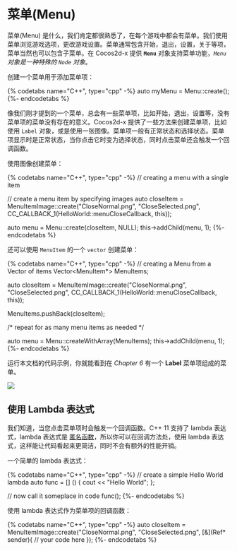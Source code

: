 # 菜单(Menu)

菜单(Menu) 是什么，我们肯定都很熟悉了，在每个游戏中都会有菜单。我们使用菜单浏览游戏选项，更改游戏设置。菜单通常包含开始，退出，设置，关于等项，菜单当然也可以包含子菜单。在 Cocos2d-x 提供 __`Menu`__ 对象支持菜单功能，_`Menu` 对象是一种特殊的 `Node` 对象_。

创建一个菜单用于添加菜单项：

{% codetabs name="C++", type="cpp" -%}
auto myMenu = Menu::create();
{%- endcodetabs %}

像我们刚才提到的一个菜单，总会有一些菜单项，比如开始，退出，设置等，没有菜单项的菜单没有存在的意义。Cocos2d-x 提供了一些方法来创建菜单项，比如使用 `Label` 对象，或是使用一张图像。菜单项一般有正常状态和选择状态。菜单项显示时是正常状态，当你点击它时变为选择状态，同时点击菜单还会触发一个回调函数。

使用图像创建菜单：

{% codetabs name="C++", type="cpp" -%}
// creating a menu with a single item

// create a menu item by specifying images
auto closeItem = MenuItemImage::create("CloseNormal.png", "CloseSelected.png",
CC_CALLBACK_1(HelloWorld::menuCloseCallback, this));

auto menu = Menu::create(closeItem, NULL);
this->addChild(menu, 1);
{%- endcodetabs %}

还可以使用 `MenuItem` 的一个 `vector` 创建菜单：

{% codetabs name="C++", type="cpp" -%}
// creating a Menu from a Vector of items
Vector<MenuItem*> MenuItems;

auto closeItem = MenuItemImage::create("CloseNormal.png", "CloseSelected.png",
CC_CALLBACK_1(HelloWorld::menuCloseCallback, this));

MenuItems.pushBack(closeItem);

/* repeat for as many menu items as needed */

auto menu = Menu::createWithArray(MenuItems);
this->addChild(menu, 1);
{%- endcodetabs %}

运行本文档的代码示例，你就能看到在 _Chapter 6_ 有一个 __Label__ 菜单项组成的菜单。

![](../../en/ui_components/ui_components-img/menu.png "")

## 使用 Lambda 表达式

我们知道，当您点击菜单项时会触发一个回调函数。C++ 11 支持了 lambda 表达式，lambda 表达式是 [匿名函数](https://en.wikipedia.org/wiki/Anonymous_function#C.2B.2B_.28since_C.2B.2B11.29)，所以你可以在回调方法处，使用 lambda 表达式，这样能让代码看起来更简洁，同时不会有额外的性能开销。

一个简单的 lambda 表达式：

{% codetabs name="C++", type="cpp" -%}
// create a simple Hello World lambda
auto func = [] () { cout << "Hello World"; };

// now call it someplace in code
func();
{%- endcodetabs %}

使用 lambda 表达式作为菜单项的回调函数：

{% codetabs name="C++", type="cpp" -%}
auto closeItem = MenuItemImage::create("CloseNormal.png", "CloseSelected.png",
[&](Ref* sender){
	// your code here
});
{%- endcodetabs %}
